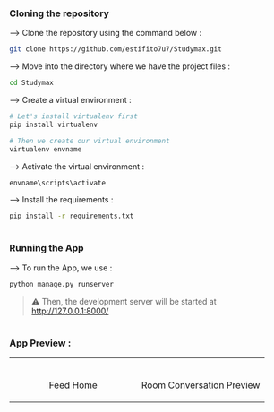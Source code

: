 <div align="center">



</div>

### Cloning the repository

--> Clone the repository using the command below :
```bash
git clone https://github.com/estifito7u7/Studymax.git

```

--> Move into the directory where we have the project files : 
```bash
cd Studymax

```

--> Create a virtual environment :
```bash
# Let's install virtualenv first
pip install virtualenv

# Then we create our virtual environment
virtualenv envname

```

--> Activate the virtual environment :
```bash
envname\scripts\activate

```

--> Install the requirements :
```bash
pip install -r requirements.txt

```

#

### Running the App

--> To run the App, we use :
```bash
python manage.py runserver

```

> ⚠ Then, the development server will be started at http://127.0.0.1:8000/

#

### App Preview :

<table width="100%"> 
<tr>
<td width="50%">      
&nbsp; 
<br>
<p align="center">
  Feed Home
</p>

</td> 
<td width="50%">
<br>
<p align="center">
  Room Conversation Preview
</p>
 
</td>
</table>


